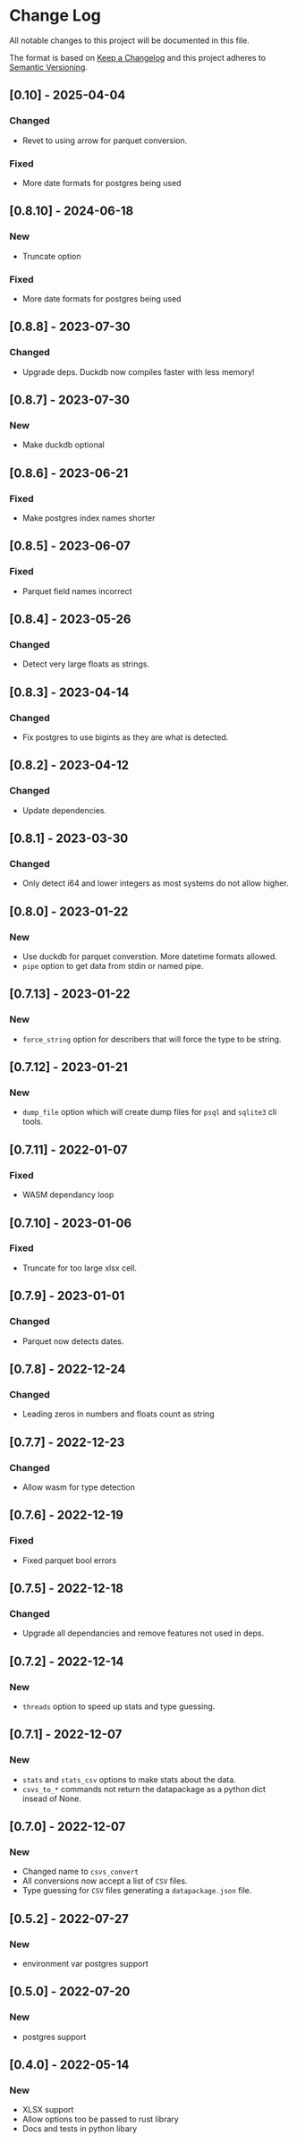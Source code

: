 
# Change Log
All notable changes to this project will be documented in this file.
 
The format is based on [Keep a Changelog](http://keepachangelog.com/)
and this project adheres to [Semantic Versioning](http://semver.org/).

## [0.10] - 2025-04-04

### Changed

- Revet to using arrow for parquet conversion.

### Fixed

- More date formats for postgres being used

## [0.8.10] - 2024-06-18

### New

- Truncate option

### Fixed

- More date formats for postgres being used

## [0.8.8] - 2023-07-30

### Changed

- Upgrade deps. Duckdb now compiles faster with less memory!

## [0.8.7] - 2023-07-30

### New

- Make duckdb optional

## [0.8.6] - 2023-06-21

### Fixed

- Make postgres index names shorter

## [0.8.5] - 2023-06-07

### Fixed

- Parquet field names incorrect

## [0.8.4] - 2023-05-26

### Changed

- Detect very large floats as strings.

## [0.8.3] - 2023-04-14

### Changed

- Fix postgres to use bigints as they are what is detected.

## [0.8.2] - 2023-04-12

### Changed

- Update dependencies.

## [0.8.1] - 2023-03-30

### Changed

- Only detect i64 and lower integers as most systems do not allow higher.

## [0.8.0] - 2023-01-22

### New

- Use duckdb for parquet converstion. More datetime formats allowed.
- `pipe` option to get data from stdin or named pipe.

## [0.7.13] - 2023-01-22

### New

- `force_string` option for describers that will force the type to be string.

## [0.7.12] - 2023-01-21

### New

- `dump_file` option which will create dump files for `psql` and `sqlite3` cli tools.

## [0.7.11] - 2022-01-07

### Fixed

- WASM dependancy loop

## [0.7.10] - 2023-01-06

### Fixed

- Truncate for too large xlsx cell.

## [0.7.9] - 2023-01-01

### Changed

- Parquet now detects dates.

## [0.7.8] - 2022-12-24

### Changed

- Leading zeros in numbers and floats count as string

## [0.7.7] - 2022-12-23

### Changed

- Allow wasm for type detection

## [0.7.6] - 2022-12-19

### Fixed

- Fixed parquet bool errors

## [0.7.5] - 2022-12-18

### Changed

- Upgrade all dependancies and remove features not used in deps. 

## [0.7.2] - 2022-12-14

### New

- `threads` option to speed up stats and type guessing.

## [0.7.1] - 2022-12-07

### New

- `stats` and `stats_csv` options to make stats about the data.
- `csvs_to_*` commands not return the datapackage as a python dict insead of None.

## [0.7.0] - 2022-12-07

### New

- Changed name to `csvs_convert`
- All conversions now accept a list of `CSV` files.
- Type guessing for `CSV` files generating a `datapackage.json` file.

## [0.5.2] - 2022-07-27

### New

- environment var postgres support

## [0.5.0] - 2022-07-20

### New

- postgres support 

## [0.4.0] - 2022-05-14

### New

- XLSX support 
- Allow options too be passed to rust library
- Docs and tests in python libary
